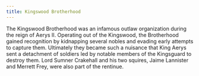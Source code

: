```yaml
---
title: Kingswood Brotherhood
---
```


The Kingswood Brotherhood was an infamous outlaw organization during the reign of Aerys II. Operating out of the Kingswood, the Brotherhood gained recognition by kidnapping several nobles and evading early attempts to capture them. Ultimately they became such a nuisance that King Aerys sent a detachment of soldiers led by notable members of the Kingsguard to destroy them. Lord Sumner Crakehall and his two squires, Jaime Lannister and Merrett Frey, were also part of the rentinue.


